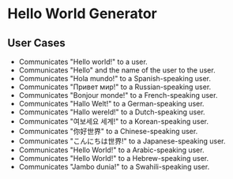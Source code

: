 # Hello World Generator

## User Cases
* Communicates "Hello world!" to a user.
* Communicates "Hello" and the name of the user to the user.
* Communicates "Hola mundo!" to a Spanish-speaking user.
* Communicates "Привет мир!" to a Russian-speaking user.
* Communicates "Bonjour monde!" to a French-speaking user.
* Communicates "Hallo Welt!" to a German-speaking user.
* Communicates "Hallo wereld!" to a Dutch-speaking user.
* Communicates "여보세요 세계!" to a Korean-speaking user.
* Communicates "你好世界" to a Chinese-speaking user.
* Communicates "こんにちは世界!" to a Japanese-speaking user.
* Communicates "Hello World!" to a Arabic-speaking user.
* Communicates "Hello World!" to a Hebrew-speaking user.
* Communicates "Jambo dunia!" to a Swahili-speaking user.
